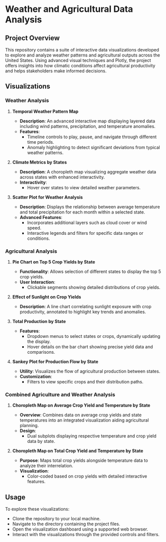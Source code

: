 # Weather and Agricultural Data Analysis

## Project Overview
This repository contains a suite of interactive data visualizations developed to explore and analyze weather patterns and agricultural outputs across the United States. Using advanced visual techniques and Plotly, the project offers insights into how climatic conditions affect agricultural productivity and helps stakeholders make informed decisions.

## Visualizations

### Weather Analysis

1. **Temporal Weather Pattern Map**
   - **Description**: An advanced interactive map displaying layered data including wind patterns, precipitation, and temperature anomalies.
   - **Features**:
     - Timeline controls to play, pause, and navigate through different time periods.
     - Anomaly highlighting to detect significant deviations from typical weather patterns.

2. **Climate Metrics by States**
   - **Description**: A choropleth map visualizing aggregate weather data across states with enhanced interactivity.
   - **Interactivity**:
     - Hover over states to view detailed weather parameters.

3. **Scatter Plot for Weather Analysis**
   - **Description**: Displays the relationship between average temperature and total precipitation for each month within a selected state.
   - **Advanced Features**:
     - Incorporates additional layers such as cloud cover or wind speed.
     - Interactive legends and filters for specific data ranges or conditions.

### Agricultural Analysis

1. **Pie Chart on Top 5 Crop Yields by State**
   - **Functionality**: Allows selection of different states to display the top 5 crop yields.
   - **User Interaction**:
     - Clickable segments showing detailed distributions of crop yields.

2. **Effect of Sunlight on Crop Yields**
   - **Description**: A line chart correlating sunlight exposure with crop productivity, annotated to highlight key trends and anomalies.

3. **Total Production by State**
   - **Features**:
     - Dropdown menus to select states or crops, dynamically updating the display.
     - Hover details on the bar chart showing precise yield data and comparisons.

4. **Sankey Plot for Production Flow by State**
   - **Utility**: Visualizes the flow of agricultural production between states.
   - **Customization**:
     - Filters to view specific crops and their distribution paths.

### Combined Agriculture and Weather Analysis

1. **Choropleth Map on Average Crop Yield and Temperature by State**
   - **Overview**: Combines data on average crop yields and state temperatures into an integrated visualization aiding agricultural planning.
   - **Design**:
     - Dual subplots displaying respective temperature and crop yield data by state.

2. **Choropleth Map on Total Crop Yield and Temperature by State**
   - **Purpose**: Maps total crop yields alongside temperature data to analyze their interrelation.
   - **Visualization**:
     - Color-coded based on crop yields with detailed interactive features.

## Usage

To explore these visualizations:
- Clone the repository to your local machine.
- Navigate to the directory containing the project files.
- Open the visualization dashboard using a supported web browser.
- Interact with the visualizations through the provided controls and filters.

